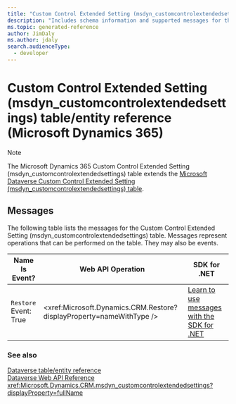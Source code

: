 ```yaml
---
title: "Custom Control Extended Setting (msdyn_customcontrolextendedsettings) table/entity reference (Microsoft Dynamics 365)"
description: "Includes schema information and supported messages for the Custom Control Extended Setting (msdyn_customcontrolextendedsettings) table/entity with Microsoft Dynamics 365."
ms.topic: generated-reference
author: JimDaly
ms.author: jdaly
search.audienceType: 
  - developer
---
```


# Custom Control Extended Setting (msdyn_customcontrolextendedsettings) table/entity reference (Microsoft Dynamics 365)



> [!NOTE]
> The Microsoft Dynamics 365 Custom Control Extended Setting (msdyn_customcontrolextendedsettings) table extends the [Microsoft Dataverse Custom Control Extended Setting (msdyn_customcontrolextendedsettings) table](/power-apps/developer/data-platform/reference/entities/msdyn_customcontrolextendedsettings).


## Messages

The following table lists the messages for the Custom Control Extended Setting (msdyn_customcontrolextendedsettings) table.
Messages represent operations that can be performed on the table. They may also be events.

| Name <br />Is Event? |Web API Operation |SDK for .NET |
| ---- | ----- |----- |
| `Restore`<br />Event: True |<xref:Microsoft.Dynamics.CRM.Restore?displayProperty=nameWithType /> |[Learn to use messages with the SDK for .NET](/power-apps/developer/data-platform/org-service/use-messages)|





### See also

[Dataverse table/entity reference](/power-apps/developer/data-platform/reference/about-entity-reference)  
[Dataverse Web API Reference](/power-apps/developer/data-platform/webapi/reference/about)   
<xref:Microsoft.Dynamics.CRM.msdyn_customcontrolextendedsettings?displayProperty=fullName>
